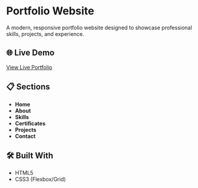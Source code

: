 # Portfolio Website

A modern, responsive portfolio website designed to showcase professional skills, projects, and experience.

## 🌐 Live Demo

[View Live Portfolio]([https://yourusername.github.io/portfolio](https://manar-mohamed348.github.io/Portfolio/))

## 📋 Sections

- **Home**
- **About**
- **Skills**
- **Certificates**
- **Projects**
- **Contact**

## 🛠️ Built With

- HTML5
- CSS3 (Flexbox/Grid)
